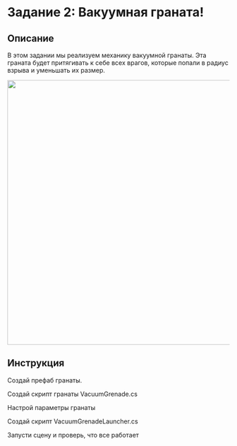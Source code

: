 # Задание 2: Вакуумная граната!

## Описание

В этом задании мы реализуем механику вакуумной гранаты. Эта граната будет притягивать к себе всех врагов, которые попали в радиус взрыва и уменьшать их размер.

<img src="https://github.com/copetonrob/YP_Unity_M3_W11/blob/main/img/task2.gif" width="600"/>

## Инструкция

Создай префаб гранаты.

Создай скрипт гранаты VacuumGrenade.cs

Настрой параметры гранаты

Создай скрипт VacuumGrenadeLauncher.cs

Запусти сцену и проверь, что все работает
